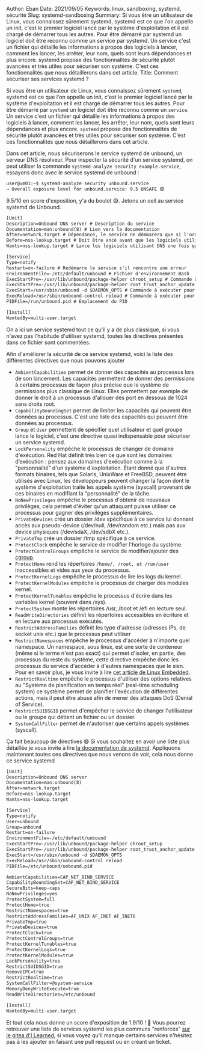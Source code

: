 Author: Eban 
Date: 2021/09/05
Keywords: linux, sandboxing, systemd, sécurité
Slug: systemd-sandboxing
Summary: Si vous être un utilisateur de Linux, vous connaissez sûrement systemd, systemd est ce que l'on appelle un init, c'est le premier logiciel lancé par le système d'exploitation et il est chargé de démarrer tous les autres. Pour être démarré par systemd un logiciel doit être reconnu comme un service par systemd. Un service c'est un fichier qui détaille les informations à propos des logiciels à lancer, comment les lancer, les arrêter, leur nom, quels sont leurs dépendances et plus encore. systemd propose des fonctionnalités de sécurité plutôt avancées et très utiles pour sécuriser son système. C'est ces fonctionnalités que nous détaillerons dans cet article.
Title: Comment sécuriser ses services systemd ?

Si vous être un utilisateur de Linux, vous connaissez sûrement `systemd`, systemd est ce que l'on appelle un init, c'est le premier logiciel lancé par le système d'exploitation et il est chargé de démarrer tous les autres. Pour être démarré par `systemd` un logiciel doit être reconnu comme un `service`. Un service c'est un fichier qui détaille les informations à propos des logiciels à lancer, comment les lancer, les arrêter, leur nom, quels sont leurs dépendances et plus encore. `systemd` propose des fonctionnalités de sécurité plutôt avancées et très utiles pour sécuriser son système. C'est ces fonctionnalités que nous détaillerons dans cet article.

Dans cet article, nous sécuriserons le service systemd de unbound, un serveur DNS résolveur. Pour inspecter la sécurité d'un service systemd, on peut utiliser la commande `systemd-analyze security example.service`, essayons donc avec le service systemd de unbound : 

```diff
user@vm01:~$ systemd-analyze security unbound.service
→ Overall exposure level for unbound.service: 9.5 UNSAFE 😨
```

9.5/10 en score d'exposition, y'a du boulot 😅. Jetons un oeil au service systemd de Unbound.

```diff
[Unit]
Description=Unbound DNS server # Description du service
Documentation=man:unbound(8) # Lien vers la documentation
After=network.target # Dépendance, le service ne démmarera que si l'ordinateur est connecté au réseau
Before=nss-lookup.target # Doit être ancé avant que les logiciels utilisant DNS le soient
Wants=nss-lookup.target # Lance les logiciels utilisant DNS une fois que le service unbound est lancé

[Service]
Type=notify
Restart=on-failure # Redémarre le service s'il rencontre une erreur
EnvironmentFile=-/etc/default/unbound # Fichier d'environnement Bash
ExecStartPre=-/usr/lib/unbound/package-helper chroot_setup # Commande à exécuter avant de lancer unbound
ExecStartPre=-/usr/lib/unbound/package-helper root_trust_anchor_update # Commande à exécuter avant de lancer unbound
ExecStart=/usr/sbin/unbound -d $DAEMON_OPTS # Commande à exécuter pour lancer unbound
ExecReload=/usr/sbin/unbound-control reload # Commande à exécuter pour recharger la configuration d'unbound
PIDFile=/run/unbound.pid # Emplacement du PID

[Install]
WantedBy=multi-user.target
```

On a ici un service systemd tout ce qu'il y a de plus classique, si vous n'avez pas l'habitude d'utiliser systemd, toutes les directives présentes dans ce fichier sont commentées.

Afin d'améliorer la sécurité de ce service systemd, voici la liste des différentes directives que nous pouvons ajouter

- `AmbientCapabilities` permet de donner des capacités au processus lors de son lancement. Les capacités permettent de donner des permissions à certains processus de façon plus précise que le système de permissions plus classique de Linux. Elles permettent par exemple de donner le droit à un processus d'allouer des port en dessous de 1024 sans droits root.
- `CapabilityBoundingSet` permet de limiter les capacités qui peuvent être données au processus. C'est une liste des capacités qui peuvent être données au processus.
- `Group` et `User` permettent de spécifier quel utilisateur et quel groupe lance le logiciel, c'est une directive quasi indispensable pour sécuriser un service systemd.
- `LockPersonality` empêche le processus de changer de domaine d'exécution. Red Hat définit très bien ce que sont les domaines d’exécution : pensez aux domaines d'exécution comme à la "personnalité" d'un système d'exploitation. Étant donné que d'autres formats binaires, tels que Solaris, UnixWare et FreeBSD, peuvent être utilisés avec Linux, les développeurs peuvent changer la façon dont le système d'exploitation traite les appels système (syscall) provenant de ces binaires en modifiant la "personnalité" de la tâche.
- `NoNewPrivileges` empêche le processus d'obtenir de nouveaux privilèges, cela permet d'éviter qu'un attaquant puisse utiliser ce processus pour gagner des privilèges supplémentaires.
- `PrivateDevices` crée un dossier /dev spécifique à ce service lui donnant accès aux pseudo-device (/dev/null, /dev/random etc.) mais pas aux device physiques (/dev/sdaX, /dev/sdbX etc.).
- `PrivateTmp` crée un dossier /tmp spécifique à ce service.
- `ProtectClock` empêche le service de modifier l'horloge du système.
- `ProtectControlGroups` empêche le service de modifier/ajouter des [cgroup](https://man7.org/linux/man-pages/man7/cgroups.7.html).
- `ProtectHome` rend les répertoires `/home/, /root, et /run/user` inaccessibles et vides aux yeux du processus.
- `ProtectKernelLogs` empêche le processus de lire les logs du kernel.
- `ProtectKernelModules` empêche le processus de charger des modules kernel.
- `ProtectKernelTunables` empêche le processus d'écrire dans les variables kernel (souvent dans /sys).
- `ProtectSystem` monte les répertoires /usr, /boot et /efi en lecture seul.
- `ReadWriteDirectories` définit les répertoires accessibles en écriture et en lecture aux processus exécutés.
- `RestrictAddressFamilies` définit les type d'adresse (adresses IPs, de socket unix etc.) que le processus peut utiliser
- `RestrictNamespaces` empêche le processus d'accéder à n'importe quel namespace. Un namespace, sous linux, est une sorte de conteneur (même si le terme n'est pas exact) qui permet d'isoler, en partie, des processus du reste du système, cette directive empêche donc les processus du service d'accéder à d'autres namespaces que le sien. Pour en savoir plus, je vous invite à lire [cet article de Linux Embedded](https://linuxembedded.fr/2020/11/namespaces-la-brique-de-base-des-conteneurs).
- `RestrictRealtime` empêche le processus d'utiliser des options relatives au "Système de planification en temps réel" (real-time scheduling system) ce système permet de planifier l'exécution de différentes actions, mais il peut être abusé afin de mener des attaques DoS (Denial of Service).
- `RestrictSUIDSGID` permet d'empêcher le service de changer l'utilisateur ou le groupe qui détient un fichier ou un dossier.
- `SystemCallFilter` permet de n'autoriser que certains appels systèmes (syscall).

Ça fait beaucoup de directives 😅 Si vous souhaitez en avoir une liste plus détaillée je vous invite à lire [la documentation de systemd](https://www.freedesktop.org/software/systemd/man/systemd.exec.html). Appliquons maintenant toutes ces directives que nous venons de voir, cela nous donne ce service systemd 

```diff
[Unit]
Description=Unbound DNS server
Documentation=man:unbound(8)
After=network.target
Before=nss-lookup.target
Wants=nss-lookup.target

[Service]
Type=notify
User=unbound
Group=unbound
Restart=on-failure
EnvironmentFile=-/etc/default/unbound
ExecStartPre=-/usr/lib/unbound/package-helper chroot_setup
ExecStartPre=-/usr/lib/unbound/package-helper root_trust_anchor_update
ExecStart=/usr/sbin/unbound -d $DAEMON_OPTS
ExecReload=/usr/sbin/unbound-control reload
PIDFile=/etc/unbound/unbound.pid

AmbientCapabilities=CAP_NET_BIND_SERVICE
CapabilityBoundingSet=CAP_NET_BIND_SERVICE
SecureBits=keep-caps
NoNewPrivileges=yes
ProtectSystem=full
ProtectHome=true
RestrictNamespaces=true
RestrictAddressFamilies=AF_UNIX AF_INET AF_INET6
PrivateTmp=true
PrivateDevices=true
ProtectClock=true
ProtectControlGroups=true
ProtectKernelTunables=true
ProtectKernelLogs=true
ProtectKernelModules=true
LockPersonality=true
RestrictSUIDSGID=true
RemoveIPC=true
RestrictRealtime=true
SystemCallFilter=@system-service
MemoryDenyWriteExecute=true
ReadWriteDirectories=/etc/unbound

[Install]
WantedBy=multi-user.target
```

Et tout cela nous donne un score d'exposition de 1.9/10 ! 🎉 Vous pourrez retrouver une liste de services systemd les plus communs "renforcés" [sur le gitea d'I Learned](https://git.ilearned.eu.org/I_Learned/systemd-hardened), si vous voyez qu'il manque certains services n'hésitez pas à les ajouter en faisant une pull request ou en créant un ticket.
